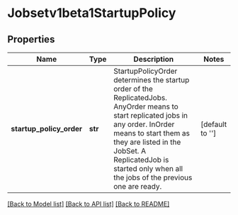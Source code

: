 # Jobsetv1beta1StartupPolicy

## Properties
Name | Type | Description | Notes
------------ | ------------- | ------------- | -------------
**startup_policy_order** | **str** | StartupPolicyOrder determines the startup order of the ReplicatedJobs. AnyOrder means to start replicated jobs in any order. InOrder means to start them as they are listed in the JobSet. A ReplicatedJob is started only when all the jobs of the previous one are ready. | [default to '']

[[Back to Model list]](../README.md#documentation-for-models) [[Back to API list]](../README.md#documentation-for-api-endpoints) [[Back to README]](../README.md)


